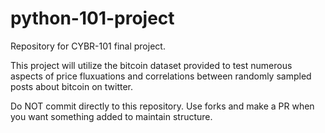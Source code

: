 # python-101-project
Repository for CYBR-101 final project.

This project will utilize the bitcoin dataset provided to test numerous aspects of price fluxuations and correlations between randomly sampled posts about bitcoin on twitter.

Do NOT commit directly to this repository. Use forks and make a PR when you want something added to maintain structure.
